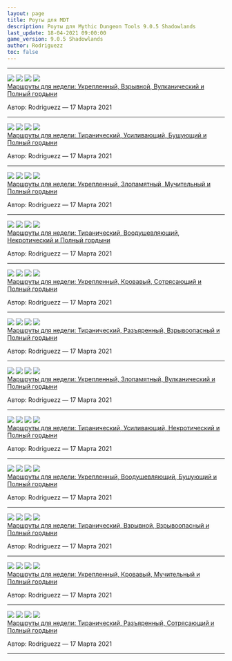 ```yaml
---
layout: page
title: Роуты для MDT
description: Роуты для Mythic Dungeon Tools 9.0.5 Shadowlands
last_update: 18-04-2021 09:00:00
game_version: 9.0.5 Shadowlands
author: Rodriguezz
toc: false
---
```


<hr class="rio-news-element--divider">
<div>
<div class="slds-grid rio-news-element">
<div class="slds-size--2-of-12 slds-max-small-size--1-of-4 slds-text-align--center">
<a class="rio-realm-link rio-news-element--title" href="/guide/route/Fortified-Bursting-Volcanic.html">
<div class="affix rio-border--light">
<a href="/guide/route/Fortified-Bursting-Volcanic.html" data-wowhead="affix=10&domain=ru" data-wh-rename-link="false">
<img src="https://wow.zamimg.com/images/wow/icons/medium/ability_toughness.jpg"></a>
<a href="/guide/route/Fortified-Bursting-Volcanic.html" data-wowhead="affix=11&domain=ru" data-wh-rename-link="false"><img src="https://wow.zamimg.com/images/wow/icons/medium/ability_ironmaidens_whirlofblood.jpg"></a>
<a href="/guide/route/Fortified-Bursting-Volcanic.html" data-wowhead="affix=3&domain=ru" data-wh-rename-link="false"><img src="https://wow.zamimg.com/images/wow/icons/medium/spell_shaman_lavasurge.jpg"></a>
<a href="/guide/route/Fortified-Bursting-Volcanic.html" data-wowhead="affix=121&domain=ru" data-wh-rename-link="false"><img src="https://wow.zamimg.com/images/wow/icons/medium/spell_animarevendreth_buff.jpg"></a>
</div>
</a>
</div>
<div class="slds-size--10-of-12 slds-max-small-size--3-of-4 rio-news-element--leftpad">
<div class="rio-news-element--container slds-p-left--large">
<a class="rio-realm-link rio-news-element--title" href="/guide/route/Fortified-Bursting-Volcanic.html">Маршруты для недели: Укрепленный, Взрывной, Вулканический и Полный гордыни</a>
<p class="rio-news-element--byline text-muted">Автор: <a class="rio-realm-link">Rodriguezz</a> — 
<span class="text-white" title="a month ago">17 Марта 2021</span>
</p>
</div>
</div>
</div>
<hr class="rio-news-element--divider">
</div>

<div>
<div class="slds-grid rio-news-element">
<div class="slds-size--2-of-12 slds-max-small-size--1-of-4 slds-text-align--center">
<a class="rio-realm-link rio-news-element--title" href="/guide/route/Tyrannical-Bolstering-Storming.html">
<div class="affix rio-border--light">
<a href="/guide/route/Tyrannical-Bolstering-Storming.html" data-wowhead="affix=9&domain=ru" data-wh-rename-link="false">
<img src="https://wow.zamimg.com/images/wow/icons/medium/achievement_boss_archaedas.jpg"></a>
<a href="/guide/route/Tyrannical-Bolstering-Storming.html" data-wowhead="affix=7&domain=ru" data-wh-rename-link="false"><img src="https://wow.zamimg.com/images/wow/icons/medium/ability_warrior_battleshout.jpg"></a>
<a href="/guide/route/Tyrannical-Bolstering-Storming.html" data-wowhead="affix=124&domain=ru" data-wh-rename-link="false"><img src="https://wow.zamimg.com/images/wow/icons/medium/spell_nature_cyclone.jpg"></a>
<a href="/guide/route/Tyrannical-Bolstering-Storming.html" data-wowhead="affix=121&domain=ru" data-wh-rename-link="false"><img src="https://wow.zamimg.com/images/wow/icons/medium/spell_animarevendreth_buff.jpg"></a>
</div>
</a>
</div>
<div class="slds-size--10-of-12 slds-max-small-size--3-of-4 rio-news-element--leftpad">
<div class="rio-news-element--container slds-p-left--large">
<a class="rio-realm-link rio-news-element--title" href="/guide/route/Tyrannical-Bolstering-Storming.html">Маршруты для недели: Тиранический, Усиливающий, Бушующий и Полный гордыни</a>
<p class="rio-news-element--byline text-muted">Автор: <a class="rio-realm-link">Rodriguezz</a> — 
<span class="text-white" title="a month ago">17 Марта 2021</span>
</p>
</div>
</div>
</div>
<hr class="rio-news-element--divider">
</div>

<div>
<div class="slds-grid rio-news-element">
<div class="slds-size--2-of-12 slds-max-small-size--1-of-4 slds-text-align--center">
<a class="rio-realm-link rio-news-element--title" href="/guide/route/Fortified-Spiteful-Grievous.html">
<div class="affix rio-border--light">
<a href="/guide/route/Fortified-Spiteful-Grievous.html" data-wowhead="affix=10&domain=ru" data-wh-rename-link="false">
<img src="https://wow.zamimg.com/images/wow/icons/medium/ability_toughness.jpg"></a>
<a href="/guide/route/Fortified-Spiteful-Grievous.html" data-wowhead="affix=123&domain=ru" data-wh-rename-link="false">
<img src="https://wow.zamimg.com/images/wow/icons/medium/spell_holy_prayerofshadowprotection.jpg"></a>
<a href="/guide/route/Fortified-Spiteful-Grievous.html" data-wowhead="affix=12&domain=ru" data-wh-rename-link="false">
<img src="https://wow.zamimg.com/images/wow/icons/medium/ability_backstab.jpg"></a>
<a href="/guide/route/Fortified-Spiteful-Grievous.html" data-wowhead="affix=121&domain=ru" data-wh-rename-link="false">
<img src="https://wow.zamimg.com/images/wow/icons/medium/spell_animarevendreth_buff.jpg"></a>
</div>
</a>
</div>
<div class="slds-size--10-of-12 slds-max-small-size--3-of-4 rio-news-element--leftpad">
<div class="rio-news-element--container slds-p-left--large">
<a class="rio-realm-link rio-news-element--title" href="/guide/route/Fortified-Spiteful-Grievous.html">Маршруты для недели: Укрепленный, Злопамятный, Мучительный и Полный гордыни</a>
<p class="rio-news-element--byline text-muted">Автор: <a class="rio-realm-link">Rodriguezz</a> — 
<span class="text-white" title="a month ago">17 Марта 2021</span>
</p>
</div>
</div>
</div>
<hr class="rio-news-element--divider">
</div>

<div>
<div class="slds-grid rio-news-element">
<div class="slds-size--2-of-12 slds-max-small-size--1-of-4 slds-text-align--center">
<a class="rio-realm-link rio-news-element--title" href="/guide/route/Tyrannical-Inspiring-Necrotic.html">
<div class="affix rio-border--light">
<a href="/guide/route/Tyrannical-Inspiring-Necrotic.html" data-wowhead="affix=9&domain=ru" data-wh-rename-link="false">
<img src="https://wow.zamimg.com/images/wow/icons/medium/achievement_boss_archaedas.jpg"></a>
<a href="/guide/route/Tyrannical-Inspiring-Necrotic.html" data-wowhead="affix=122&domain=ru" data-wh-rename-link="false">
<img src="https://wow.zamimg.com/images/wow/icons/medium/spell_holy_prayerofspirit.jpg"></a>
<a href="/guide/route/Tyrannical-Inspiring-Necrotic.html" data-wowhead="affix=4&domain=ru" data-wh-rename-link="false">
<img src="https://wow.zamimg.com/images/wow/icons/medium/spell_deathknight_necroticplague.jpg"></a>
<a href="/guide/route/Tyrannical-Inspiring-Necrotic.html" data-wowhead="affix=121&domain=ru" data-wh-rename-link="false">
<img src="https://wow.zamimg.com/images/wow/icons/medium/spell_animarevendreth_buff.jpg"></a>
</div>
</a>
</div>
<div class="slds-size--10-of-12 slds-max-small-size--3-of-4 rio-news-element--leftpad">
<div class="rio-news-element--container slds-p-left--large">
<a class="rio-realm-link rio-news-element--title" href="/guide/route/Tyrannical-Inspiring-Necrotic.html">Маршруты для недели: Тиранический, Воодушевляющий, Некротический и Полный гордыни</a>
<p class="rio-news-element--byline text-muted">Автор: <a class="rio-realm-link">Rodriguezz</a> — 
<span class="text-white" title="a month ago">17 Марта 2021</span>
</p>
</div>
</div>
</div>
<hr class="rio-news-element--divider">
</div>

<div>
<div class="slds-grid rio-news-element">
<div class="slds-size--2-of-12 slds-max-small-size--1-of-4 slds-text-align--center">
<a class="rio-realm-link rio-news-element--title" href="/guide/route/Fortified-Sanguine-Quaking.html">
<div class="affix rio-border--light">
<a href="/guide/route/Fortified-Sanguine-Quaking.html" data-wowhead="affix=10&domain=ru" data-wh-rename-link="false">
<img src="https://wow.zamimg.com/images/wow/icons/medium/ability_toughness.jpg"></a>
<a href="/guide/route/Fortified-Sanguine-Quaking.html" data-wowhead="affix=8&domain=ru" data-wh-rename-link="false">
<img src="https://wow.zamimg.com/images/wow/icons/medium/spell_shadow_bloodboil.jpg"></a>
<a href="/guide/route/Fortified-Sanguine-Quaking.html" data-wowhead="affix=14&domain=ru" data-wh-rename-link="false">
<img src="https://wow.zamimg.com/images/wow/icons/medium/spell_nature_earthquake.jpg"></a>
<a href="/guide/route/Fortified-Sanguine-Quaking.html" data-wowhead="affix=121&domain=ru" data-wh-rename-link="false">
<img src="https://wow.zamimg.com/images/wow/icons/medium/spell_animarevendreth_buff.jpg"></a>
</div>
</a>
</div>
<div class="slds-size--10-of-12 slds-max-small-size--3-of-4 rio-news-element--leftpad">
<div class="rio-news-element--container slds-p-left--large">
<a class="rio-realm-link rio-news-element--title" href="/guide/route/Fortified-Sanguine-Quaking.html">Маршруты для недели: Укрепленный, Кровавый, Сотрясающий и Полный гордыни</a>
<p class="rio-news-element--byline text-muted">Автор: <a class="rio-realm-link">Rodriguezz</a> — 
<span class="text-white" title="a month ago">17 Марта 2021</span>
</p>
</div>
</div>
</div>
<hr class="rio-news-element--divider">
</div>

<div>
<div class="slds-grid rio-news-element">
<div class="slds-size--2-of-12 slds-max-small-size--1-of-4 slds-text-align--center">
<a class="rio-realm-link rio-news-element--title" href="/guide/route/Tyrannical-Raging-Explosive.html">
<div class="affix rio-border--light">
<a href="/guide/route/Tyrannical-Raging-Explosive.html" data-wowhead="affix=9&domain=ru" data-wh-rename-link="false">
<img src="https://wow.zamimg.com/images/wow/icons/medium/achievement_boss_archaedas.jpg"></a>
<a href="/guide/route/Tyrannical-Raging-Explosive.html" data-wowhead="affix=6&domain=ru" data-wh-rename-link="false">
<img src="https://wow.zamimg.com/images/wow/icons/medium/ability_warrior_focusedrage.jpg"></a>
<a href="/guide/route/Tyrannical-Raging-Explosive.html" data-wowhead="affix=13&domain=ru" data-wh-rename-link="false">
<img src="https://wow.zamimg.com/images/wow/icons/medium/spell_fire_felflamering_red.jpg"></a>
<a href="/guide/route/Tyrannical-Raging-Explosive.html" data-wowhead="affix=121&domain=ru" data-wh-rename-link="false">
<img src="https://wow.zamimg.com/images/wow/icons/medium/spell_animarevendreth_buff.jpg"></a>
</div>
</a>
</div>
<div class="slds-size--10-of-12 slds-max-small-size--3-of-4 rio-news-element--leftpad">
<div class="rio-news-element--container slds-p-left--large">
<a class="rio-realm-link rio-news-element--title" href="/guide/route/Tyrannical-Raging-Explosive.html">Маршруты для недели: Тиранический, Разъяренный, Взрывоопасный и Полный гордыни</a>
<p class="rio-news-element--byline text-muted">Автор: <a class="rio-realm-link">Rodriguezz</a> — 
<span class="text-white" title="a month ago">17 Марта 2021</span>
</p>
</div>
</div>
</div>
<hr class="rio-news-element--divider">
</div>

<div>
<div class="slds-grid rio-news-element">
<div class="slds-size--2-of-12 slds-max-small-size--1-of-4 slds-text-align--center">
<a class="rio-realm-link rio-news-element--title" href="/guide/route/Volcanic-Fortified-Spiteful.html">
<div class="affix rio-border--light">
<a href="/guide/route/Volcanic-Fortified-Spiteful.html" data-wowhead="affix=10&domain=ru" data-wh-rename-link="false">
<img src="https://wow.zamimg.com/images/wow/icons/medium/ability_toughness.jpg"></a>
<a href="/guide/route/Volcanic-Fortified-Spiteful.html" data-wowhead="affix=123&domain=ru" data-wh-rename-link="false">
<img src="https://wow.zamimg.com/images/wow/icons/medium/spell_holy_prayerofshadowprotection.jpg"></a>
<a href="/guide/route/Volcanic-Fortified-Spiteful.html" data-wowhead="affix=3&domain=ru" data-wh-rename-link="false">
<img src="https://wow.zamimg.com/images/wow/icons/medium/spell_shaman_lavasurge.jpg"></a>
<a href="/guide/route/Volcanic-Fortified-Spiteful.html" data-wowhead="affix=121&domain=ru" data-wh-rename-link="false">
<img src="https://wow.zamimg.com/images/wow/icons/medium/spell_animarevendreth_buff.jpg"></a>
</div>
</a>
</div>
<div class="slds-size--10-of-12 slds-max-small-size--3-of-4 rio-news-element--leftpad">
<div class="rio-news-element--container slds-p-left--large">
<a class="rio-realm-link rio-news-element--title" href="/guide/route/Volcanic-Fortified-Spiteful.html">Маршруты для недели: Укрепленный, Злопамятный, Вулканический и Полный гордыни</a>
<p class="rio-news-element--byline text-muted">Автор: <a class="rio-realm-link">Rodriguezz</a> — 
<span class="text-white" title="a month ago">17 Марта 2021</span>
</p>
</div>
</div>
</div>
<hr class="rio-news-element--divider">
</div>

<div>
<div class="slds-grid rio-news-element">
<div class="slds-size--2-of-12 slds-max-small-size--1-of-4 slds-text-align--center">
<a class="rio-realm-link rio-news-element--title" href="/guide/route/Tyrannical-Bolstering-Necrotic.html">
<div class="affix rio-border--light">
<a href="/guide/route/Tyrannical-Bolstering-Necrotic.html" data-wowhead="affix=9&domain=ru" data-wh-rename-link="false">
<img src="https://wow.zamimg.com/images/wow/icons/medium/achievement_boss_archaedas.jpg"></a>
<a href="/guide/route/Tyrannical-Bolstering-Necrotic.html" data-wowhead="affix=7&domain=ru" data-wh-rename-link="false">
<img src="https://wow.zamimg.com/images/wow/icons/medium/ability_warrior_battleshout.jpg"></a>
<a href="/guide/route/Tyrannical-Bolstering-Necrotic.html" data-wowhead="affix=4&domain=ru" data-wh-rename-link="false">
<img src="https://wow.zamimg.com/images/wow/icons/medium/spell_deathknight_necroticplague.jpg"></a>
<a href="/guide/route/Tyrannical-Bolstering-Necrotic.html" data-wowhead="affix=121&domain=ru" data-wh-rename-link="false">
<img src="https://wow.zamimg.com/images/wow/icons/medium/spell_animarevendreth_buff.jpg"></a>
</div>
</a>
</div>
<div class="slds-size--10-of-12 slds-max-small-size--3-of-4 rio-news-element--leftpad">
<div class="rio-news-element--container slds-p-left--large">
<a class="rio-realm-link rio-news-element--title" href="/guide/route/Tyrannical-Bolstering-Necrotic.html">Маршруты для недели: Тиранический, Усиливающий, Некротический и Полный гордыни</a>
<p class="rio-news-element--byline text-muted">Автор: <a class="rio-realm-link">Rodriguezz</a> — 
<span class="text-white" title="a month ago">17 Марта 2021</span>
</p>
</div>
</div>
</div>
<hr class="rio-news-element--divider">
</div>

<div>
<div class="slds-grid rio-news-element">
<div class="slds-size--2-of-12 slds-max-small-size--1-of-4 slds-text-align--center">
<a class="rio-realm-link rio-news-element--title" href="/guide/route/Fortified-Inspiring-Storming.html">
<div class="affix rio-border--light">
<a href="/guide/route/Fortified-Inspiring-Storming.html" data-wowhead="affix=10&domain=ru" data-wh-rename-link="false">
<img src="https://wow.zamimg.com/images/wow/icons/medium/ability_toughness.jpg"></a>
<a href="/guide/route/Fortified-Inspiring-Storming.html" data-wowhead="affix=122&domain=ru" data-wh-rename-link="false">
<img src="https://wow.zamimg.com/images/wow/icons/medium/spell_holy_prayerofspirit.jpg"></a>
<a href="/guide/route/Fortified-Inspiring-Storming.html" data-wowhead="affix=124&domain=ru" data-wh-rename-link="false">
<img src="https://wow.zamimg.com/images/wow/icons/medium/spell_nature_cyclone.jpg"></a>
<a href="/guide/route/Fortified-Inspiring-Storming.html" data-wowhead="affix=121&domain=ru" data-wh-rename-link="false">
<img src="https://wow.zamimg.com/images/wow/icons/medium/spell_animarevendreth_buff.jpg"></a>
</div>
</a>
</div>
<div class="slds-size--10-of-12 slds-max-small-size--3-of-4 rio-news-element--leftpad">
<div class="rio-news-element--container slds-p-left--large">
<a class="rio-realm-link rio-news-element--title" href="/guide/route/Fortified-Inspiring-Storming.html">Маршруты для недели: Укрепленный, Воодушевляющий, Бушующий и Полный гордыни</a>
<p class="rio-news-element--byline text-muted">Автор: <a class="rio-realm-link">Rodriguezz</a> — 
<span class="text-white" title="a month ago">17 Марта 2021</span>
</p>
</div>
</div>
</div>
<hr class="rio-news-element--divider">
</div>

<div>
<div class="slds-grid rio-news-element">
<div class="slds-size--2-of-12 slds-max-small-size--1-of-4 slds-text-align--center">
<a class="rio-realm-link rio-news-element--title" href="/guide/route/Tyrannical-Bursting-Explosive.html">
<div class="affix rio-border--light">
<a href="/guide/route/Tyrannical-Bursting-Explosive.html" data-wowhead="affix=9&domain=ru" data-wh-rename-link="false">
<img src="https://wow.zamimg.com/images/wow/icons/medium/achievement_boss_archaedas.jpg"></a>
<a href="/guide/route/Tyrannical-Bursting-Explosive.html" data-wowhead="affix=11&domain=ru" data-wh-rename-link="false">
<img src="https://wow.zamimg.com/images/wow/icons/medium/ability_ironmaidens_whirlofblood.jpg"></a>
<a href="/guide/route/Tyrannical-Bursting-Explosive.html" data-wowhead="affix=13&domain=ru" data-wh-rename-link="false">
<img src="https://wow.zamimg.com/images/wow/icons/medium/spell_fire_felflamering_red.jpg"></a>
<a href="/guide/route/Tyrannical-Bursting-Explosive.html" data-wowhead="affix=121&domain=ru" data-wh-rename-link="false">
<img src="https://wow.zamimg.com/images/wow/icons/medium/spell_animarevendreth_buff.jpg"></a>
</div>
</a>
</div>
<div class="slds-size--10-of-12 slds-max-small-size--3-of-4 rio-news-element--leftpad">
<div class="rio-news-element--container slds-p-left--large">
<a class="rio-realm-link rio-news-element--title" href="/guide/route/Tyrannical-Bursting-Explosive.html">Маршруты для недели: Тиранический, Взрывной, Взрывоопасный и Полный гордыни</a>
<p class="rio-news-element--byline text-muted">Автор: <a class="rio-realm-link">Rodriguezz</a> — 
<span class="text-white" title="a month ago">17 Марта 2021</span>
</p>
</div>
</div>
</div>
<hr class="rio-news-element--divider">
</div>

<div>
<div class="slds-grid rio-news-element">
<div class="slds-size--2-of-12 slds-max-small-size--1-of-4 slds-text-align--center">
<a class="rio-realm-link rio-news-element--title" href="/guide/route/Fortified-Sanguine-Grievous.html">
<div class="affix rio-border--light">
<a href="/guide/route/Fortified-Sanguine-Grievous.html" data-wowhead="affix=10&domain=ru" data-wh-rename-link="false">
<img src="https://wow.zamimg.com/images/wow/icons/medium/ability_toughness.jpg"></a>
<a href="/guide/route/Fortified-Sanguine-Grievous.html" data-wowhead="affix=8&domain=ru" data-wh-rename-link="false">
<img src="https://wow.zamimg.com/images/wow/icons/medium/spell_shadow_bloodboil.jpg"></a>
<a href="/guide/route/Fortified-Sanguine-Grievous.html" data-wowhead="affix=12&domain=ru" data-wh-rename-link="false">
<img src="https://wow.zamimg.com/images/wow/icons/medium/spell_nature_cyclone.jpg"></a>
<a href="/guide/route/Fortified-Sanguine-Grievous.html" data-wowhead="affix=121&domain=ru" data-wh-rename-link="false">
<img src="https://wow.zamimg.com/images/wow/icons/medium/spell_animarevendreth_buff.jpg"></a>
</div>
</a>
</div>
<div class="slds-size--10-of-12 slds-max-small-size--3-of-4 rio-news-element--leftpad">
<div class="rio-news-element--container slds-p-left--large">
<a class="rio-realm-link rio-news-element--title" href="/guide/route/Fortified-Sanguine-Grievous.html">Маршруты для недели: Укрепленный, Кровавый, Мучительный и Полный гордыни</a>
<p class="rio-news-element--byline text-muted">Автор: <a class="rio-realm-link">Rodriguezz</a> — 
<span class="text-white" title="a month ago">17 Марта 2021</span>
</p>
</div>
</div>
</div>
<hr class="rio-news-element--divider">
</div>

<div>
<div class="slds-grid rio-news-element">
<div class="slds-size--2-of-12 slds-max-small-size--1-of-4 slds-text-align--center">
<a class="rio-realm-link rio-news-element--title" href="/guide/route/Tyrannical-Raging-Quaking.html">
<div class="affix rio-border--light">
<a href="/guide/route/Tyrannical-Raging-Quaking.html" data-wowhead="affix=9&domain=ru" data-wh-rename-link="false">
<img src="https://wow.zamimg.com/images/wow/icons/medium/achievement_boss_archaedas.jpg"></a>
<a href="/guide/route/Tyrannical-Raging-Quaking.html" data-wowhead="affix=6&domain=ru" data-wh-rename-link="false">
<img src="https://wow.zamimg.com/images/wow/icons/medium/ability_warrior_focusedrage.jpg"></a>
<a href="/guide/route/Tyrannical-Raging-Quaking.html" data-wowhead="affix=4&domain=ru" data-wh-rename-link="false">
<img src="https://wow.zamimg.com/images/wow/icons/medium/spell_nature_earthquake.jpg"></a>
<a href="/guide/route/Tyrannical-Raging-Quaking.html" data-wowhead="affix=121&domain=ru" data-wh-rename-link="false">
<img src="https://wow.zamimg.com/images/wow/icons/medium/spell_animarevendreth_buff.jpg"></a>
</div>
</a>
</div>
<div class="slds-size--10-of-12 slds-max-small-size--3-of-4 rio-news-element--leftpad">
<div class="rio-news-element--container slds-p-left--large">
<a class="rio-realm-link rio-news-element--title" href="/guide/route/Tyrannical-Raging-Quaking.html">Маршруты для недели: Тиранический, Разъяренный, Сотрясающий и Полный гордыни</a>
<p class="rio-news-element--byline text-muted">Автор: <a class="rio-realm-link">Rodriguezz</a> — 
<span class="text-white" title="a month ago">17 Марта 2021</span>
</p>
</div>
</div>
</div>
<hr class="rio-news-element--divider">
</div>